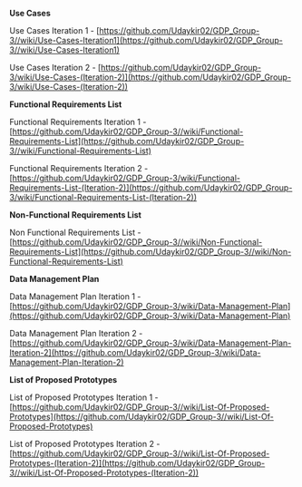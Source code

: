 **Use Cases**

  Use Cases Iteration 1 - [https://github.com/Udaykir02/GDP_Group-3//wiki/Use-Cases-Iteration1](https://github.com/Udaykir02/GDP_Group-3//wiki/Use-Cases-Iteration1)

  Use Cases Iteration 2 - [https://github.com/Udaykir02/GDP_Group-3/wiki/Use-Cases-(Iteration-2)](https://github.com/Udaykir02/GDP_Group-3/wiki/Use-Cases-(Iteration-2))

**Functional Requirements List**

  Functional Requirements Iteration 1 - [https://github.com/Udaykir02/GDP_Group-3//wiki/Functional-Requirements-List](https://github.com/Udaykir02/GDP_Group-3//wiki/Functional-Requirements-List)

  Functional Requirements Iteration 2 - [https://github.com/Udaykir02/GDP_Group-3/wiki/Functional-Requirements-List-(Iteration-2)](https://github.com/Udaykir02/GDP_Group-3/wiki/Functional-Requirements-List-(Iteration-2))

**Non-Functional Requirements List**

  Non Functional Requirements List - [https://github.com/Udaykir02/GDP_Group-3//wiki/Non-Functional-Requirements-List](https://github.com/Udaykir02/GDP_Group-3//wiki/Non-Functional-Requirements-List)

**Data Management Plan**

  Data Management Plan Iteration 1 - [https://github.com/Udaykir02/GDP_Group-3/wiki/Data-Management-Plan](https://github.com/Udaykir02/GDP_Group-3/wiki/Data-Management-Plan)

  Data Management Plan Iteration 2 - [https://github.com/Udaykir02/GDP_Group-3/wiki/Data-Management-Plan-Iteration-2](https://github.com/Udaykir02/GDP_Group-3/wiki/Data-Management-Plan-Iteration-2)

**List of Proposed Prototypes**

  List of Proposed Prototypes Iteration 1 - [https://github.com/Udaykir02/GDP_Group-3//wiki/List-Of-Proposed-Prototypes](https://github.com/Udaykir02/GDP_Group-3//wiki/List-Of-Proposed-Prototypes)

  List of Proposed Prototypes Iteration 2 - [https://github.com/Udaykir02/GDP_Group-3//wiki/List-Of-Proposed-Prototypes-(Iteration-2)](https://github.com/Udaykir02/GDP_Group-3//wiki/List-Of-Proposed-Prototypes-(Iteration-2))
